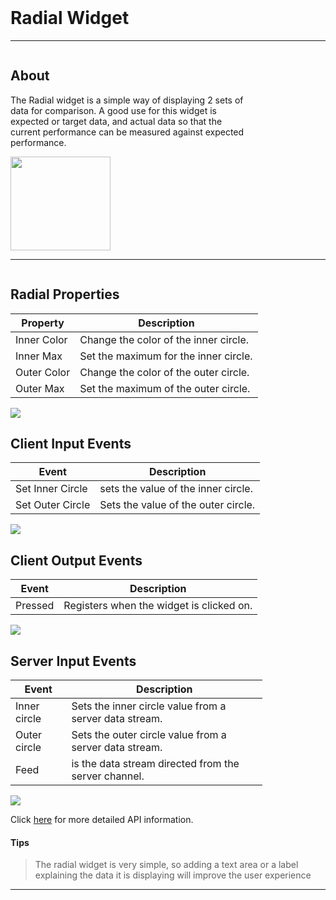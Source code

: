 <!-- Radial Widget Help Markdown -->
<link rel="stylesheet" type="text/css" media="all" href="/help/markdown_styles.css"/>
<br>

# Radial Widget

___
<div class="column-container">
<div class="column row-container" style="width:75%">


## About
The Radial widget is a simple way of displaying 2 sets of data for comparison. A good use for this widget is expected or target data, and actual data so that the current performance can be measured against expected performance.​

</div>

<div class="column row-container">
<img src="/images/help/radial/radial.png" width="160" height="150">
</div>
</div>

___

<div class="column-container">
<div class="column row-container" style="width:80%;">

## Radial Properties
| Property | Description |
| -------- | ----------- |
| Inner Color | Change the color of the inner circle. |
| Inner Max |  Set the maximum for the inner circle. | 
| Outer Color | Change the color of the outer circle. |
| Outer Max | Set the maximum of the outer circle. |

</div>
<div class="column row-container">
<img src="/images/help/radial/radial_specific.png">
</div>
</div>


<div class="column-container">
<div class="column row-container" style="width:80%;">

## Client Input Events
| Event | Description |
| ----- | ----------- |
| Set Inner Circle | sets the value of the inner circle.
|Set Outer Circle | Sets the value of the outer circle.

</div>
<div class="column row-container">
<img src="/images/help/radial/radial_client_input.png">
</div>
</div>


<div class="column-container">
<div class="column row-container" style="width:80%;">

## Client Output Events
| Event | Description |
| ----- | ----------- |
| Pressed | Registers when the widget is clicked on.

</div>
<div class="column row-container">
<img src="/images/help/radial/radial_client_output.png">
</div>
</div>


<div class="column-container">
<div class="column row-container" style="width:80%;">

## Server Input Events
| Event | Description |
| ----- | ----------- |
| Inner circle  | Sets the inner circle value from a server data stream. |
| Outer circle  | Sets the outer circle value from a server data stream. |
| Feed | is the data stream directed from the server channel. |

</div>
<div class="column row-container">
<img src="/images/help/radial/radia_server.png">
</div>
</div>

Click [here](http:www.google.com "API Info") for more detailed API information.

#### Tips
>The radial widget is very simple, so adding a text area or a label explaining the data it is displaying will improve the user experience

---